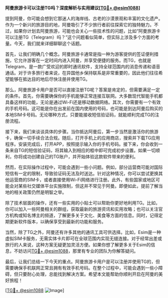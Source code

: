 **阿曼旅游卡可以注册TG吗？深度解析与实用建议[[TG💪+ @esim1088](https://t.me/s/esim1088)]**

提到阿曼，你可能会想到它那迷人的海岸线、古老的沙漠景观和丰富的文化遗产。作为一个新兴的旅游目的地，阿曼吸引了不少旅行者前往探索它的独特魅力。不过，如果你计划去阿曼旅游，可能也会关心一些技术性的问题，比如“阿曼旅游卡可以注册TG（Telegram）吗？”这个问题看似简单，但实际上涉及多个方面的考量。今天，我们就来详细聊聊这个话题。

首先，让我们明确几个概念。阿曼旅游卡通常是指一种为游客提供的签证便利措施，它允许游客在一定时间内进入阿曼，并享受便捷的服务。而TG，也就是Telegram，是一款广受欢迎的即时通讯软件，支持全球范围内的消息传递和语音通话。对于许多旅行者来说，在异国他乡保持联系是非常重要的，因此他们往往希望能够在抵达目的地后尽快注册并使用TG。

那么，阿曼旅游卡用户是否可以直接注册TG呢？答案是肯定的，但需要满足一定的条件。首先，你需要确保你的手机能够正常连接互联网。大多数现代智能手机都具备这样的功能，无论是通过Wi-Fi还是移动数据网络。其次，你需要有一个有效的手机号码。这可能是你在出发前在国内使用的号码，也可能是到达阿曼后购买的本地SIM卡号码。无论哪种方式，只要能接收短信验证码，就能顺利完成TG的注册流程。

接下来，我们来谈谈具体的步骤。当你抵达阿曼后，第一步当然是激活你的旅游卡，确保一切手续合法合规。随后，打开手机上的应用商店，搜索并下载TG应用程序。安装完成后，打开APP，按照提示输入你的手机号码。接下来，你会收到一条来自TG的短信验证码，将其输入到相应的框中即可完成初步设置。如果一切顺利，你将成功创建自己的TG账户，并开始体验这款软件带来的便利。

然而，在实际操作过程中，可能会遇到一些小问题。例如，部分运营商可能对国际短信有一定的限制，导致验证码无法及时送达。针对这种情况，你可以尝试更换其他运营商的SIM卡，或者直接使用Wi-Fi网络进行注册。此外，有些国家或地区可能会对某些社交媒体平台实施限制，但这并不常见于阿曼。即便如此，提前了解当地的相关政策仍然是明智之举。

除了技术层面的操作，还有一些实用的小贴士可以帮助你更好地利用TG。比如，你可以加入一些阿曼相关的群组，获取最新的旅游资讯和实用攻略；也可以关注官方机构或知名博主的频道，了解更多关于文化、美食等方面的信息。同时，记得定期更新软件版本，以确保享受到最新的功能和服务。

当然，除了TG之外，阿曼还有许多其他的通讯工具可供选择。比如，Esim是一种虚拟SIM卡服务，无需实体卡片即可在全球范围内实现无缝连接。对于经常出差或旅行的人来说，这种方案无疑更加灵活方便。如果你想了解更多关于Esim的信息，不妨访问[TG💪+ @esim1088](https://t.me/s/esim1088)，那里有专业的团队为你解答疑问。

最后，让我们总结一下今天的重点。阿曼旅游卡用户是可以注册并使用TG的，但需要确保手机联网正常且拥有有效手机号码。在整个过程中，可能会遇到一些小障碍，但只要耐心处理，总能找到解决方案。希望本文能帮助你顺利开启在阿曼的美好旅程！

[[TG💪+ @esim1088](https://t.me/s/esim1088) ![Image](https://i.postimg.cc/4NQfJmqS/Snipaste-2025-05-13-00-14-12.png)]